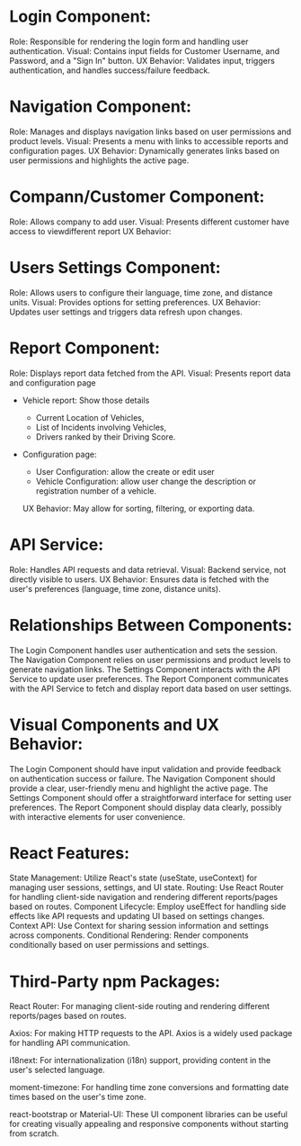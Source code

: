 # Login Component:

Role: Responsible for rendering the login form and handling user authentication.
Visual: Contains input fields for Customer Username, and Password, and a "Sign In" button.
UX Behavior: Validates input, triggers authentication, and handles success/failure feedback.

# Navigation Component:

Role: Manages and displays navigation links based on user permissions and product levels.
Visual: Presents a menu with links to accessible reports and configuration pages.
UX Behavior: Dynamically generates links based on user permissions and highlights the active page.

# Compann/Customer Component:

Role: Allows company to add user.
Visual: Presents different customer have access to viewdifferent report
UX Behavior:

# Users Settings Component:

Role: Allows users to configure their language, time zone, and distance units.
Visual: Provides options for setting preferences.
UX Behavior: Updates user settings and triggers data refresh upon changes.

# Report Component:

Role: Displays report data fetched from the API.
Visual: Presents report data and configuration page

- Vehicle report: Show those details

  - Current Location of Vehicles,
  - List of Incidents involving Vehicles,
  - Drivers ranked by their Driving Score.

- Configuration page:

  - User Configuration: allow the create or edit user
  - Vehicle Configuration: allow user change the description or registration number of a vehicle.

  UX Behavior: May allow for sorting, filtering, or exporting data.

# API Service:

Role: Handles API requests and data retrieval.
Visual: Backend service, not directly visible to users.
UX Behavior: Ensures data is fetched with the user's preferences (language, time zone, distance units).

# Relationships Between Components:

The Login Component handles user authentication and sets the session.
The Navigation Component relies on user permissions and product levels to generate navigation links.
The Settings Component interacts with the API Service to update user preferences.
The Report Component communicates with the API Service to fetch and display report data based on user settings.

# Visual Components and UX Behavior:

The Login Component should have input validation and provide feedback on authentication success or failure.
The Navigation Component should provide a clear, user-friendly menu and highlight the active page.
The Settings Component should offer a straightforward interface for setting user preferences.
The Report Component should display data clearly, possibly with interactive elements for user convenience.

# React Features:

State Management: Utilize React's state (useState, useContext) for managing user sessions, settings, and UI state.
Routing: Use React Router for handling client-side navigation and rendering different reports/pages based on routes.
Component Lifecycle: Employ useEffect for handling side effects like API requests and updating UI based on settings changes.
Context API: Use Context for sharing session information and settings across components.
Conditional Rendering: Render components conditionally based on user permissions and settings.

# Third-Party npm Packages:

React Router: For managing client-side routing and rendering different reports/pages based on routes.

Axios: For making HTTP requests to the API. Axios is a widely used package for handling API communication.

i18next: For internationalization (i18n) support, providing content in the user's selected language.

moment-timezone: For handling time zone conversions and formatting date times based on the user's time zone.

react-bootstrap or Material-UI: These UI component libraries can be useful for creating visually appealing and responsive components without starting from scratch.
